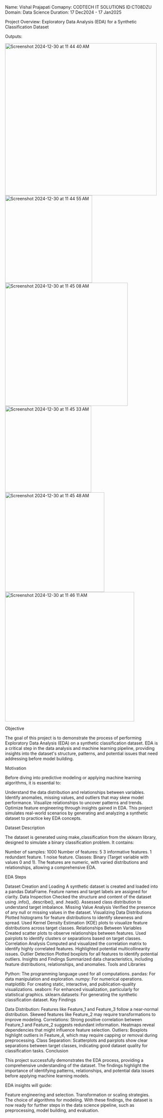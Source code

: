Name: Vishal Prajapati
Comapny: CODTECH IT SOLUTIONS
ID:CT08DZU
Domain: Data Science
Duration: 17 Dec2024 - 17 Jan2025


Project Overview: Exploratory Data Analysis (EDA) for a Synthetic Classification Dataset

Outputs:


<img width="498" alt="Screenshot 2024-12-30 at 11 44 40 AM" src="https://github.com/user-attachments/assets/bedac46b-3248-49d9-8938-0e939371ccd7" />
<img width="286" alt="Screenshot 2024-12-30 at 11 44 55 AM" src="https://github.com/user-attachments/assets/be8e012a-cdb2-4cd0-8a1d-91e111324b93" />
<img width="403" alt="Screenshot 2024-12-30 at 11 45 08 AM" src="https://github.com/user-attachments/assets/56da8e40-9b3a-476a-8a13-16a6c2d1a2b6" />
<img width="283" alt="Screenshot 2024-12-30 at 11 45 33 AM" src="https://github.com/user-attachments/assets/27f59ebc-7768-475c-a493-5dc3279a4546" />
<img width="326" alt="Screenshot 2024-12-30 at 11 45 48 AM" src="https://github.com/user-attachments/assets/1a67153c-d108-4da7-a109-b62163d9106f" />
<img width="424" alt="Screenshot 2024-12-30 at 11 46 11 AM" src="https://github.com/user-attachments/assets/b49b96a9-0f91-460c-b725-6f9db08f7d62" />



Objective

The goal of this project is to demonstrate the process of performing Exploratory Data Analysis (EDA) on a synthetic classification dataset. EDA is a critical step in the data analysis and machine learning pipeline, providing insights into the dataset's structure, patterns, and potential issues that need addressing before model building.

Motivation

Before diving into predictive modeling or applying machine learning algorithms, it is essential to:

Understand the data distribution and relationships between variables.
Identify anomalies, missing values, and outliers that may skew model performance.
Visualize relationships to uncover patterns and trends.
Optimize feature engineering through insights gained in EDA.
This project simulates real-world scenarios by generating and analyzing a synthetic dataset to practice key EDA concepts.

Dataset Description

The dataset is generated using make_classification from the sklearn library, designed to simulate a binary classification problem. It contains:

Number of samples: 1000
Number of features: 5
3 informative features.
1 redundant feature.
1 noise feature.
Classes: Binary (Target variable with values 0 and 1).
The features are numeric, with varied distributions and relationships, allowing a comprehensive EDA.

EDA Steps

Dataset Creation and Loading
A synthetic dataset is created and loaded into a pandas DataFrame.
Feature names and target labels are assigned for clarity.
Data Inspection
Checked the structure and content of the dataset using .info(), .describe(), and .head().
Assessed class distribution to understand target imbalance.
Missing Value Analysis
Verified the presence of any null or missing values in the dataset.
Visualizing Data Distributions
Plotted histograms for feature distributions to identify skewness and spread.
Used Kernel Density Estimation (KDE) plots to visualize feature distributions across target classes.
Relationships Between Variables
Created scatter plots to observe relationships between features.
Used pairplots to identify clusters or separations based on target classes.
Correlation Analysis
Computed and visualized the correlation matrix to identify highly correlated features.
Highlighted potential multicollinearity issues.
Outlier Detection
Plotted boxplots for all features to identify potential outliers.
Insights and Findings
Summarized data characteristics, including feature distributions, relationships, and anomalies.
Tools and Libraries

Python: The programming language used for all computations.
pandas: For data manipulation and exploration.
numpy: For numerical operations.
matplotlib: For creating static, interactive, and publication-quality visualizations.
seaborn: For enhanced visualization, particularly for statistical graphics.
sklearn.datasets: For generating the synthetic classification dataset.
Key Findings

Data Distribution:
Features like Feature_1 and Feature_3 follow a near-normal distribution.
Skewed features like Feature_2 may require transformations to improve modeling.
Correlations:
Strong positive correlation between Feature_1 and Feature_2 suggests redundant information.
Heatmaps reveal dependencies that might influence feature selection.
Outliers:
Boxplots highlight outliers in Feature_4, which may require capping or removal during preprocessing.
Class Separation:
Scatterplots and pairplots show clear separations between target classes, indicating good dataset quality for classification tasks.
Conclusion

This project successfully demonstrates the EDA process, providing a comprehensive understanding of the dataset. The findings highlight the importance of identifying patterns, relationships, and potential data issues before applying machine learning models.

EDA insights will guide:

Feature engineering and selection.
Transformation or scaling strategies.
The choice of algorithms for modeling.
With these findings, the dataset is now ready for further steps in the data science pipeline, such as preprocessing, model building, and evaluation.
